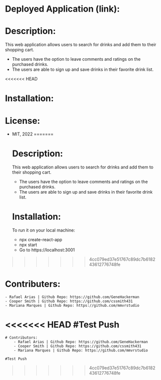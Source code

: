 # Deployed Application (link):

# Description:
This web application allows users to search for drinks and add them to their shopping cart. 
- The users have the option to leave comments and ratings on the purchased drinks. 
- The users are able to sign up and save drinks in their favorite drink list.

<<<<<<< HEAD
# Installation:

# License:
 - MIT, 2022
=======
    # Description:
    This web application allows users to search for drinks and add them to their shopping cart. 
    - The users have the option to leave comments and ratings on the purchased drinks. 
    - The users are able to sign up and save drinks in their favorite drink list.

    # Installation:
    To run it on your local machine:
    - npx create-react-app
    - npx start
    - Go to https://localhost:3001
>>>>>>> 4cc079ed37e51767c89dc7b618243612776748fe

# Contributers:
    - Rafael Arias | Github Repo: https://github.com/GeneHackerman 
    - Cooper Smith | Github Repo: https://github.com/cssmith431
    - Mariana Marques | Github Repo: https://github.com/mmvrstudio

<<<<<<< HEAD
#Test Push
=======
    # Contributors:
        - Rafael Arias | Github Repo: https://github.com/GeneHackerman 
        - Cooper Smith | Github Repo: https://github.com/cssmith431
        - Mariana Marques | Github Repo: https://github.com/mmvrstudio

    #Test Push
>>>>>>> 4cc079ed37e51767c89dc7b618243612776748fe
